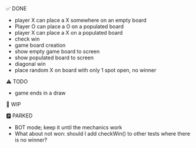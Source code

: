 ✅ DONE

- player X can place a X somewhere on an empty board
- Player O can place a O on a populated board
- player X can place a X on a populated board
- check win
- game board creation
- show empty game board to screen
- show populated board to screen
- diagonal win
- place random X on board with only 1 spot open, no winner

⚠️ TODO

- game ends in a draw

🚧 WIP

🅿️ PARKED

- BOT mode; keep it until the mechanics work
- What about not won: should I add checkWin() to other tests where there is no winner?
